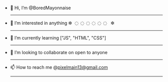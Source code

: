 - 👋 Hi, I’m @BoredMayonnaise <br><hr>
- 👀 I’m interested in anything ✼　 ҉　 ҉　 ҉　 ҉　 ҉　 ҉　✼ <br><hr>
- 🌱 I’m currently learning ["JS", "HTML", "CSS"] <br><hr>
- 💞️ I’m looking to collaborate on open to anyone <br><hr>
- 📫 How to reach me @pixelmain13@gmail.com<br><hr>

